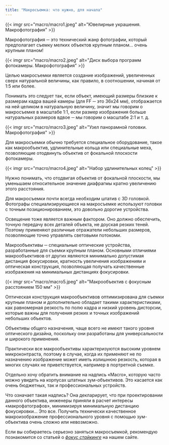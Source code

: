 ```yaml
---
title: "Макросъемка: что нужно, для начала"
---
```


{{< imgr src="macro/macro1.jpeg" alt="Ювелирные украшения. Макрофотография" >}}

Макрофотография ─ это технический жанр фотографии, который предполагает съемку мелких объектов крупным планом… очень крупным планом!

{{< imgr src="macro/macro2.jpeg" alt="Диск выбора программ фотокамеры. Макрофотография" >}}

Целью макросъемки является создание изображений, увеличенных сверх натуральной величины, как правило, в соотношении, начиная от 1:5 или более.

Понимать это следует так, если объект, имеющий размеры близкие к размерам кадра вашей камеры (для FF ─ это 36х24 мм), отображается на ней целиком в натуральную величину, значит мы говорим о макросъемке в масштабе 1:1, если размер изображения больше натуральных размеров вдвое ─ мы говорим о масштабе 2:1 и т. д.

{{< imgr src="macro/macro3.jpeg" alt="Узел панорамной головки. Макрофотография" >}}

Для макросъемки обычно требуется специальное оборудование, такое как макрообъектив, удлинительные кольца или специальные меха, позволяющие отодвинуть объектив от фокальной плоскости фотокамеры.

{{< imgr src="macro/macro4.jpeg" alt="Набор удлинительных колец" >}}

Нужно понимать, что отодвигая объектив от фокальной плоскости, мы уменьшаем относительное значение диафрагмы кратно увеличению этого расстояния.

Для макросъемки почти всегда необходим штатив с 3D головкой. Фотографы специализирующиеся на макросъемке используют головки с точным позиционированием, это довольно дорогие устройства.

Освещение тоже является важным фактором. Оно должно обеспечить, точную передачу всех деталей объекта, не доуская резких теней. Поэтому применяют различные отражатели небольших размеров, позволяющие точно управлять световыми потокоми.

Макрообъективы ─ специальные оптические устройства, разработанные для съемки крупным планом. Основными отличиями макрообъективов от других являются минимально допустимая дистанция фокусировки, кратность увеличения изображенияи и оптическая конструкция, позволяющая получать качественные изображения на минимальных дистанциях фокусировки.

{{< imgr src="macro/macro5.jpeg" alt="Макрообъектив с фокусным расстоянием 150 мм" >}}

Оптическая конструкция макрообъективов оптимизирована для съемки крупным планом и дополнительно обладает такими характеристиками, как равномерная резкость по полю кадра и низкий уровень дисторсии, которые важны для получения резких и точных изображений небольших объектов.

Объективы общего назначения, чаще всего не имеют такого уровня оптического дизайна, поскольку они разработаны для универсальности и широкого применения.

Практически все макрообъективы характеризуются высоким уровнем микроконтраста, поэтому в случае, когда их применяют не по назначению изображение может иметь излишнюю резкость, которая в многих случаях не приветствуется, например в портретной съемке.

Отдельно хочу обратить внимание на надпись «Macro», которую часто можно увидеть на корпусах штатных зум-объективов. Это касается как очень бюджетных, так и профессиональных устройств.

Что означает такая надпись? Она декларирует, что при проектировании данного объектива, инженеры приняли в расчет интересы «макрофатографов», минимизируя минимальную дистанцию фокусировки... Это все. Получить технически качественное макроизображение профессионального уровня с помощью зум-объектива очень сложно или невозможно.

Если вы собираетесь серьезно заняться макросъемкой, рекомендую познакомится со статьей о *[фокус стайкинге](/articles/focusstacking)* на нашем сайте.
